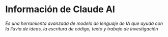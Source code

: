 # Información de Claude AI
*Es una herramienta avanzada de modelo 
de lenguaje de IA que ayuda con la lluvia de ideas, 
la escritura de código, texto y trabajo de investigación*
